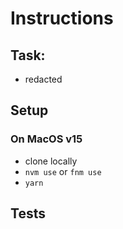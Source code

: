 # Instructions

## Task:

- redacted

## Setup

### On MacOS v15

- clone locally
- `nvm use` or `fnm use`
- `yarn`

## Tests
